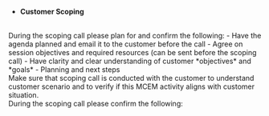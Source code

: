 - **Customer Scoping** 
</BR>
    During the scoping call please plan for and confirm the following:
   - Have the agenda planned and email it to the customer before the call 
   - Agree on session objectives and required resources (can be sent before the scoping call)
   - Have clarity and clear understanding of  customer *objectives* and *goals* 
   - Planning and next steps
</BR>
    Make sure that scoping call is conducted with the customer to understand customer scenario and to verify if this MCEM activity aligns with customer situation.
</BR>
    During the scoping call please confirm the following: